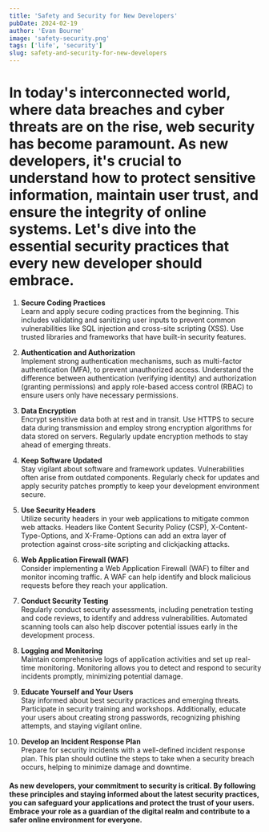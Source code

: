 ```yaml
---
title: 'Safety and Security for New Developers'
pubDate: 2024-02-19
author: 'Evan Bourne'
image: 'safety-security.png'
tags: ['life', 'security']
slug: safety-and-security-for-new-developers
---
```


# In today's interconnected world, where data breaches and cyber threats are on the rise, web security has become paramount. As new developers, it's crucial to understand how to protect sensitive information, maintain user trust, and ensure the integrity of online systems. Let's dive into the essential security practices that every new developer should embrace.

1. **Secure Coding Practices**</br>
Learn and apply secure coding practices from the beginning. This includes validating and sanitizing user inputs to prevent common vulnerabilities like SQL injection and cross-site scripting (XSS). Use trusted libraries and frameworks that have built-in security features.

2. **Authentication and Authorization**</br>
Implement strong authentication mechanisms, such as multi-factor authentication (MFA), to prevent unauthorized access. Understand the difference between authentication (verifying identity) and authorization (granting permissions) and apply role-based access control (RBAC) to ensure users only have necessary permissions.

3. **Data Encryption**</br>
Encrypt sensitive data both at rest and in transit. Use HTTPS to secure data during transmission and employ strong encryption algorithms for data stored on servers. Regularly update encryption methods to stay ahead of emerging threats.

4. **Keep Software Updated**</br>
Stay vigilant about software and framework updates. Vulnerabilities often arise from outdated components. Regularly check for updates and apply security patches promptly to keep your development environment secure.

5. **Use Security Headers**</br>
Utilize security headers in your web applications to mitigate common web attacks. Headers like Content Security Policy (CSP), X-Content-Type-Options, and X-Frame-Options can add an extra layer of protection against cross-site scripting and clickjacking attacks.

6. **Web Application Firewall (WAF)**</br>
Consider implementing a Web Application Firewall (WAF) to filter and monitor incoming traffic. A WAF can help identify and block malicious requests before they reach your application.

7. **Conduct Security Testing**</br>
Regularly conduct security assessments, including penetration testing and code reviews, to identify and address vulnerabilities. Automated scanning tools can also help discover potential issues early in the development process.

8. **Logging and Monitoring**</br>
Maintain comprehensive logs of application activities and set up real-time monitoring. Monitoring allows you to detect and respond to security incidents promptly, minimizing potential damage.

9. **Educate Yourself and Your Users**</br>
Stay informed about best security practices and emerging threats. Participate in security training and workshops. Additionally, educate your users about creating strong passwords, recognizing phishing attempts, and staying vigilant online.

10. **Develop an Incident Response Plan**</br>
Prepare for security incidents with a well-defined incident response plan. This plan should outline the steps to take when a security breach occurs, helping to minimize damage and downtime.

#### As new developers, your commitment to security is critical. By following these principles and staying informed about the latest security practices, you can safeguard your applications and protect the trust of your users. Embrace your role as a guardian of the digital realm and contribute to a safer online environment for everyone.